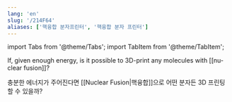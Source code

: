 ```yaml
---
lang: 'en'
slug: '/214F64'
aliases: ['핵융합 분자프린터', '핵융합 분자 프린터']
---
```


import Tabs from '@theme/Tabs';
import TabItem from '@theme/TabItem';

<Tabs groupId='lang' queryString>
<TabItem value='en' label='English 🇺🇸' lang='en-US' default>
<div lang='en-US'>

If, given enough energy, is it possible to 3D-print any molecules with [[nuclear fusion]]?

</div>
</TabItem>
<TabItem value='ko' label='한국어 🇰🇷' lang='ko-KR'>
<div lang='ko-KR'>

충분한 에너지가 주어진다면 [[Nuclear Fusion|핵융합]]으로 어떤 분자든 3D 프린팅할 수 있을까?

</div>
</TabItem>
</Tabs>
